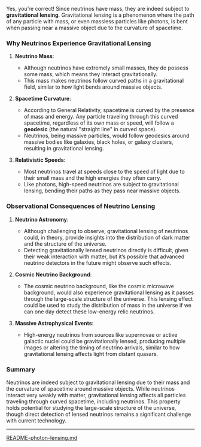 Yes, you’re correct! Since neutrinos have mass, they are indeed subject to **gravitational lensing**. Gravitational lensing is a phenomenon where the path of any particle with mass, or even massless particles like photons, is bent when passing near a massive object due to the curvature of spacetime.

### Why Neutrinos Experience Gravitational Lensing

1. **Neutrino Mass**:
   - Although neutrinos have extremely small masses, they do possess some mass, which means they interact gravitationally.
   - This mass makes neutrinos follow curved paths in a gravitational field, similar to how light bends around massive objects.

2. **Spacetime Curvature**:
   - According to General Relativity, spacetime is curved by the presence of mass and energy. Any particle traveling through this curved spacetime, regardless of its own mass or speed, will follow a **geodesic** (the natural "straight line" in curved space).
   - Neutrinos, being massive particles, would follow geodesics around massive bodies like galaxies, black holes, or galaxy clusters, resulting in gravitational lensing.

3. **Relativistic Speeds**:
   - Most neutrinos travel at speeds close to the speed of light due to their small mass and the high energies they often carry.
   - Like photons, high-speed neutrinos are subject to gravitational lensing, bending their paths as they pass near massive objects.

### Observational Consequences of Neutrino Lensing

1. **Neutrino Astronomy**:
   - Although challenging to observe, gravitational lensing of neutrinos could, in theory, provide insights into the distribution of dark matter and the structure of the universe.
   - Detecting gravitationally lensed neutrinos directly is difficult, given their weak interaction with matter, but it’s possible that advanced neutrino detectors in the future might observe such effects.

2. **Cosmic Neutrino Background**:
   - The cosmic neutrino background, like the cosmic microwave background, would also experience gravitational lensing as it passes through the large-scale structure of the universe. This lensing effect could be used to study the distribution of mass in the universe if we can one day detect these low-energy relic neutrinos.

3. **Massive Astrophysical Events**:
   - High-energy neutrinos from sources like supernovae or active galactic nuclei could be gravitationally lensed, producing multiple images or altering the timing of neutrino arrivals, similar to how gravitational lensing affects light from distant quasars.

### Summary
Neutrinos are indeed subject to gravitational lensing due to their mass and the curvature of spacetime around massive objects. While neutrinos interact very weakly with matter, gravitational lensing affects all particles traveling through curved spacetime, including neutrinos. This property holds potential for studying the large-scale structure of the universe, though direct detection of lensed neutrinos remains a significant challenge with current technology.

---

[README-photon-lensing.md](https://t2m.io/LaDzLy2)
